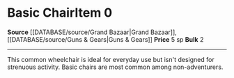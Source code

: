 ﻿---
id: '1160'
name: Basic Chair
source: '[[DATABASE/source/Guns & Gears|Guns & Gears]]'

---
# Basic Chair<span class="item-type">Item 0</span>

**Source** [[DATABASE/source/Grand Bazaar|Grand Bazaar]], [[DATABASE/source/Guns & Gears|Guns & Gears]]
**Price** 5 sp
**Bulk** 2

---
This common wheelchair is ideal for everyday use but isn't designed for strenuous activity. Basic chairs are most common among non-adventurers.